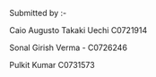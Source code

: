 Submitted by :-

Caio Augusto Takaki Uechi C0721914

Sonal Girish Verma - C0726246

Pulkit Kumar C0731573
